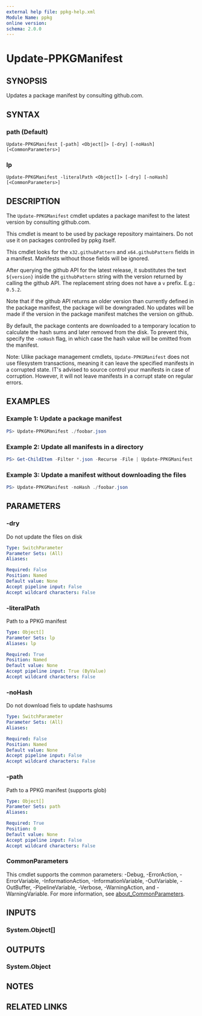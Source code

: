 ```yaml
---
external help file: ppkg-help.xml
Module Name: ppkg
online version:
schema: 2.0.0
---
```


# Update-PPKGManifest

## SYNOPSIS
Updates a package manifest by consulting github.com.

## SYNTAX

### path (Default)
```
Update-PPKGManifest [-path] <Object[]> [-dry] [-noHash] [<CommonParameters>]
```

### lp
```
Update-PPKGManifest -literalPath <Object[]> [-dry] [-noHash] [<CommonParameters>]
```

## DESCRIPTION
The `Update-PPKGManifest` cmdlet updates a package manifest to the latest version by consulting github.com.

This cmdlet is meant to be used by package repository maintainers. Do not use it on packages controlled by ppkg itself.

This cmdlet looks for the `x32.githubPattern` and `x64.githubPattern` fields in a manifest.
Manifests without those fields will be ignored.

After querying the github API for the latest release, it substitutes the text `${version}` inside the `githubPattern` string with the version returned by calling the github API.
The replacement string does not have a `v` prefix. E.g.: `0.5.2`.

Note that if the github API returns an older version than currently defined in the package manifest, the package will be downgraded.
No updates will be made if the version in the package manifest matches the version on github.

By default, the package contents are downloaded to a temporary location to calculate the hash sums and later removed from the disk.
To prevent this, specify the `-noHash` flag, in which case the hash value will be omitted from the manifest.

Note: Ulike package management cmdlets, `Update-PPKGManifest` does not use filesystem transactions, meaning it can leave the specified manifests in a corrupted state. IT's advised to source control your manifests in case of corruption.
However, it will not leave manifests in a corrupt state on regular errors.

## EXAMPLES

### Example 1: Update a package manifest
```powershell
PS> Update-PPKGManifest ./foobar.json
```

### Example 2: Update all manifests in a directory
```powershell
PS> Get-ChildItem -Filter *.json -Recurse -File | Update-PPKGManifest
```

### Example 3: Update a manifest without downloading the files
```powershell
PS> Update-PPKGManifest -noHash ./foobar.json
```

## PARAMETERS

### -dry
Do not update the files on disk

```yaml
Type: SwitchParameter
Parameter Sets: (All)
Aliases:

Required: False
Position: Named
Default value: None
Accept pipeline input: False
Accept wildcard characters: False
```

### -literalPath
Path to a PPKG manifest

```yaml
Type: Object[]
Parameter Sets: lp
Aliases: lp

Required: True
Position: Named
Default value: None
Accept pipeline input: True (ByValue)
Accept wildcard characters: False
```

### -noHash
Do not download fiels to update hashsums

```yaml
Type: SwitchParameter
Parameter Sets: (All)
Aliases:

Required: False
Position: Named
Default value: None
Accept pipeline input: False
Accept wildcard characters: False
```

### -path
Path to a PPKG manifest (supports glob)

```yaml
Type: Object[]
Parameter Sets: path
Aliases:

Required: True
Position: 0
Default value: None
Accept pipeline input: False
Accept wildcard characters: False
```

### CommonParameters
This cmdlet supports the common parameters: -Debug, -ErrorAction, -ErrorVariable, -InformationAction, -InformationVariable, -OutVariable, -OutBuffer, -PipelineVariable, -Verbose, -WarningAction, and -WarningVariable. For more information, see [about_CommonParameters](http://go.microsoft.com/fwlink/?LinkID=113216).

## INPUTS

### System.Object[]

## OUTPUTS

### System.Object
## NOTES

## RELATED LINKS

